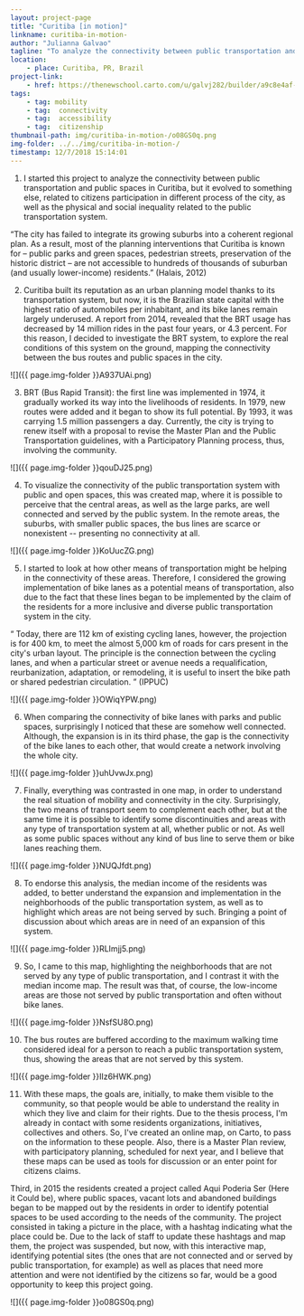 ```yaml
---
layout: project-page
title: "Curitiba [in motion]"
linkname: curitiba-in-motion-
author: "Julianna Galvao"
tagline: "To analyze the connectivity between public transportation and public spaces in Curitiba, as well as citizens initiatives in such spaces "
location:
    - place: Curitiba, PR, Brazil
project-link:
    - href: https://thenewschool.carto.com/u/galvj282/builder/a9c8e4af-3185-43dd-87d9-7a720ca20d93/embed
tags:
    - tag: mobility
    - tag:  connectivity
    - tag:  accessibility
    - tag:  citizenship
thumbnail-path: img/curitiba-in-motion-/o08GS0q.png
img-folder: ../../img/curitiba-in-motion-/
timestamp: 12/7/2018 15:14:01
---
```

1) I started this project to analyze the connectivity between public transportation and public spaces in Curitiba, but it evolved to something else, related to citizens participation in different process of the city, as well as the physical and social inequality related to the public transportation system.

“The city has failed to integrate its growing suburbs into a coherent regional plan. As a result, most of the planning interventions that Curitiba is known for – public parks and green spaces, pedestrian streets, preservation of the historic district – are not accessible to hundreds of thousands of suburban (and usually lower-income) residents.” (Halais, 2012)

2) Curitiba built its reputation as an urban planning model thanks to its transportation system, but now, it is the Brazilian state capital with the highest ratio of automobiles per inhabitant, and its bike lanes remain largely underused. A report from 2014, revealed that the BRT usage has decreased by 14 million rides in the past four years, or 4.3 percent. 
For this reason, I decided to investigate the BRT system, to explore the real conditions of this system on the ground, mapping the connectivity between the bus routes and public spaces in the city.

![]({{ page.img-folder }}A937UAi.png)

3) BRT (Bus Rapid Transit): the first line was implemented in 1974, it gradually worked its way into the livelihoods of residents. 
In 1979, new routes were added and it began to show its full potential. 
By 1993, it was carrying 1.5 million passengers a day.
Currently, the city is trying to renew itself with a proposal to revise the Master Plan and the Public Transportation guidelines, with a Participatory Planning process, thus, involving the community.

![]({{ page.img-folder }}qouDJ25.png)

4) To visualize the connectivity of the public transportation system with public and open spaces, this was created map, where it is possible to perceive that the central areas, as well as the large parks, are well connected and served by the public system. In the remote areas, the suburbs, with smaller public spaces, the bus lines are scarce or nonexistent -- presenting no connectivity at all.

![]({{ page.img-folder }}KoUucZG.png)

5) I started to look at how other means of transportation might be helping in the connectivity of these areas. Therefore, I considered the growing implementation of bike lanes as a potential means of transportation, also due to the fact that these lines began to be implemented by the claim of the residents for a more inclusive and diverse public transportation system in the city.

“ Today, there are 112 km of existing cycling lanes, however, the projection is for 400 km, to meet the almost 5,000 km of roads for cars present in the city's urban layout. The principle is the connection between the cycling lanes, and when a particular street or avenue needs a requalification, reurbanization, adaptation, or remodeling, it is useful to insert the bike path or shared pedestrian circulation. ” (IPPUC)

![]({{ page.img-folder }}OWiqYPW.png)

6) When comparing the connectivity of bike lanes with parks and public spaces, surprisingly I noticed that these are somehow well connected. Although, the expansion is in its third phase, the gap is the connectivity of the bike lanes to each other, that would create a network involving the whole city.

![]({{ page.img-folder }}uhUvwJx.png)

7) Finally, everything was contrasted in one map, in order to understand the real situation of mobility and connectivity in the city. Surprisingly, the two means of transport seem to complement each other, but at the same time it is possible to identify some discontinuities and areas with any type of transportation system at all, whether public or not. As well as some public spaces without any kind of bus line to serve them or bike lanes reaching them.

![]({{ page.img-folder }}NUQJfdt.png)

8) To endorse this analysis, the median income of the residents was added, to better understand the expansion and implementation in the neighborhoods of the public transportation system, as well as to highlight which areas are not being served by such. Bringing a point of discussion about which areas are in need of an expansion of this system.

![]({{ page.img-folder }}RLImjj5.png)

9) So, I came to this map, highlighting the neighborhoods that are not served by any type of public transportation, and I contrast it with the median income map. The result was that, of course, the low-income areas are those not served by public transportation and often without bike lanes. 

![]({{ page.img-folder }}NsfSU8O.png)

10) The bus routes are buffered according to the maximum walking time considered ideal for a person to reach a public transportation system, thus, showing the areas that are not served by this system.

![]({{ page.img-folder }}IIz6HWK.png)

11) With these maps, the goals are, initially, to make them visible to the community, so that people would be able to understand the reality in which they live and claim for their rights. Due to the thesis process, I'm already in contact with some residents organizations, initiatives, collectives and others. So, I've created an online map, on Carto,  to pass on the information to these people. Also, there is a Master Plan review, with participatory planning, scheduled for next year, and I believe that these maps can be used as tools for discussion or an enter point for citizens claims.

Third, in 2015 the residents created a project called Aqui Poderia Ser (Here it Could be), where public spaces, vacant lots and abandoned buildings began to be mapped out by the residents in order to identify potential spaces to be used according to the needs of the community. The project consisted in taking a picture in the place, with a hashtag indicating what the place could be. Due to the lack of staff to update these hashtags and map them, the project was suspended, but now, with this interactive map, identifying potential sites (the ones that are not connected and or served by public transportation, for example) as well as places that need more attention and were not identified by the citizens so far, would be a good opportunity to keep this project going.

![]({{ page.img-folder }}o08GS0q.png)
